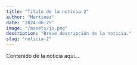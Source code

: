 ```yaml
---
title: "Título de la noticia 2"
author: "Martinez"
date: "2024-06-25"
image: "/assets/js.png"
description: "Breve descripción de la noticia."
slug: "noticia-2"
---
```

Contenido de la noticia aquí...
